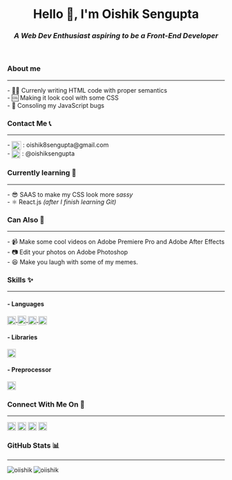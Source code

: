    <h1 align="center">Hello 👋, I'm Oishik Sengupta</h1>
    <h3 align="center">
      <i>A Web Dev Enthusiast aspiring to be a Front-End Developer</i>
    </h3>
    <br />
    <h3>About me</h3>
    <hr>
    <p>
      - 👨‍💻 Currenly writing HTML code with proper semantics<br />
      - 🆒 Making it look cool with some CSS <br />
      - 🍨 Consoling my JavaScript bugs <br />
    </p>
    <h3>Contact Me 📞</h3>
    <hr>
    <p>
      - <img
        align="center"
        src="https://img.icons8.com/external-justicon-flat-justicon/64/000000/external-gmail-social-media-justicon-flat-justicon.png"
        alt="oiishik"
        height="20"
        width="22"
      /> : oishik8sengupta@gmail.com<br />
      - <img
        align="center"
        src="https://img.icons8.com/external-justicon-flat-justicon/64/000000/external-linkedin-social-media-justicon-flat-justicon.png"
        alt="oiishik"
        height="20"
        width="20"
      /> : @oishiksengupta<br />
    </p>
    <h3>Currently learning 📕</h3>
    <hr>
    <p>
      - 😎 SAAS to make my CSS look more <i>sassy</i><br />
      - ⚛️ React.js <i>(after I finish learning Git)</i>
    </p>
    <h3>Can Also 💪</h3>
    <hr>
    <p>
      - 📹 Make some cool videos on Adobe Premiere Pro and Adobe After
      Effects<br />
      - 📷 Edit your photos on Adobe Photoshop <br />
      - 😆 Make you laugh with some of my memes. <br />
    </p>
    <h3>Skills ✨</h3><hr>
    <h4>- Languages</h4>
     <a href="#">
        <img
      align="center"
      src="https://img.icons8.com/color/48/000000/html-5--v1.png"
      alt="oiishik"
      margin="0 10px"
      height="20"
      width="20"
    />
    </a>
    <a href="#">
        <img
        align="center"
        src="https://img.icons8.com/color/48/000000/css3.png"
        alt="oiishik"
        margin="0 10px"
        height="22"
        width="20"
      />  
    </a>
    <a href="#">
        <img
        align="center"
        src="https://img.icons8.com/color/48/000000/javascript--v1.png"
        alt="oiishik"
        margin="0 10px"
        height="20"
        width="20"
      />
    </a>
    <a href="#">
        <img
      align="center"
      src="https://img.icons8.com/color/48/000000/java-coffee-cup-logo--v1.png"
      alt="oiishik"
      margin="0 10px"
      height="20"
      width="20"
    />
    </a>
    <h4>- Libraries</h4>
    <img
      alt="oiishik"
      margin="0 10px"
      height="20"
      width="20"
      align="center"
      src="https://img.icons8.com/office/16/000000/react.png"
    />
    <h4>- Preprocessor</h4>
    <img
      alt="oiishik"
      margin="0 10px"
      height="20"
      width="20"
      align="center"
      src="https://img.icons8.com/color/48/000000/sass.png"
    />
    <h3>Connect With Me On 📱</h3><hr>
    <p>
      <a href="https://instagram.com/oiishik" target="_blank"
        ><img
          align="center"
          src="https://img.icons8.com/fluency/48/000000/instagram-new.png"
          alt="oiishik"
          margin="0 10px"
          height="20"
          width="20"
      /></a>
      <a href="https://twitter.com/oiishik" target="_blank"
        ><img
          align="center"
          src="https://img.icons8.com/color/48/000000/twitter--v2.png"
          alt="oiishik"
          margin="0 10px"
          height="20"
          width="20"
      /></a>
      <a href="https://facebook.com/oiishik" target="_blank"
        ><img
          align="center"
          src="https://img.icons8.com/fluency/48/000000/facebook-new.png"
          alt="oiishik"
          margin="0 10px"
          height="20"
          width="20"
      /></a>
      <a href="https://youtube.com/oiishik" target="_blank"
        ><img
          align="center"
          src="https://img.icons8.com/color/48/000000/youtube-play.png"
          alt="oiishik"
          margin="0 30px"
          height="20"
          width="20"
      /></a>
    </p>
    <h3> GitHub Stats 📊 </h3><hr>
    <p>
      <img
        align="left"
        margin="0 15px"
        src="https://github-readme-stats.vercel.app/api/top-langs?username=oiishik&show_icons=true&locale=en&layout=compact"
        alt="oiishik"
      />
    </p>
    <p>
      &nbsp;<img
        align="left"
        margin="0 15px"
        src="https://github-readme-stats.vercel.app/api?username=oiishik&show_icons=true&locale=en"
        alt="oiishik"
      />
    </p>
